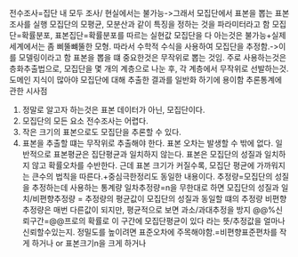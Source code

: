 전수조사=집단 내 모두 조사/ 현실에서는 불가능->그래서 모집단에서 표본을 뽑는 표본조사를 실행
모집단의 모평균, 모분산과 같이 특징을 정하는 것을 파라미터라고 함
모집단=확률분포, 표본집단=확률분포를 따르는 실현값
모집단을 다 아는것은 불가능+실제세계에서는 좀 삐뚤뺴뚤한 모형. 따라서 수학적 수식을 사용하여 모집단을 추정함.->이를 모델링이라고 함
표본을 뽑을 떄 중요한것은 무작위로 뽑는 것임.
주로 사용하는것은 층화추출법으로, 모집단을 몇 개의 계층으로 나눈 후, 각 계층에서 무작위로 선발하는것.
도메인 지식이 많아야 모집단에 대해 추출한 결과를 일반화 하기에 용이함
추론통계에 관한 시사점
1. 정말로 알고자 하는것은 표본 데이터가 아닌, 모집단이다.
2. 모집단의 모든 요소 전수조사는 어렵다.
3. 작은 크기의 표본으로도 모집단을 추론할 수 있다.
4. 표본을 추출할 떄는 무작위로 추출해야 한다.
표본 오차는 발생할 수 밖에 없다. 일반적으로 표본평균은 집단평균과 일치하지 않는다.
표본은 모집단의 성질과 일치하지 않고 확률오차를 수반한다.
근데 표본 크기가 커질수록, 모집단 평균에 가까워지는 큰수의 법칙을 따른다.+중심극한정리도 동일한 내용이다.
추정량=모집단의 성질을 추정하는데 사용하는 통계량
일차추정량=n을 무한대로 하면 모집단의 성질과 일치/비편향추정량 = 추정량의 평균값이 모집단의 성질과 동일할 떄의 추정량
비편향추정량은 매번 다른값이 되지만, 평균적으로 보면 과소/과대추정을 방지
@@%신뢰구간=@@프로의 확률로 이 구간에 모집단평균이 있다 라는 뜻/추정값을 얼마나 신뢰할수있는지.
정밀도를 높이려면 표준오차에 주목해야함.=비편향표준편차를 작게 하거나 or 표본크기n을 크게 하거나
